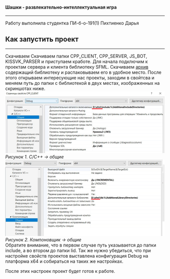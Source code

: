 #### Шашки - развлекательно-интеллектуальная игра
* * *
Работу выполнила студентка ПИ-б-о-191(1) Пихтиенко Дарья

## Как запустить проект
* * *
Скачиваем 
Скачиваем папки CPP_CLIENT, CPP_SERVER, JS_BOT, KISSVK_PARSER и приступаем кработе.
Для начала подключим к проектам сервера и клиента библиотеку SFML. 
Скачиваем [архив](https://www.sfml-dev.org/files/SFML-2.5.1-windows-vc15-64-bit.zip) содержащий библиотеку и распаковываем его в удобное место.
После этого открываем интересующие нас проекты, заходим в свойтсва и меняем путь до папки с библиотекой в двух местах, изображенных на скриншотах ниже.
![Рисунок 1](https://raw.githubusercontent.com/GachiGucciGhoul/Vlad_BOT/master/screenshots/1.png)
_Рисунок 1. C/C++ -> общие_
![Рисунок 2](https://raw.githubusercontent.com/GachiGucciGhoul/Vlad_BOT/master/screenshots/2.png)
_Рисунок 2. Компоновщик -> общие_  
  Обратите внимание, что в первом случае путь указывается до папки include, а во втором до папки lid. Так же нужно убедиться, что при настройке свойств проектов выставлена конфигурация Debug на платформа x64 и собираться на таких же настройках.  
  
  После этих настроек проект будет готов к работе.  
    

